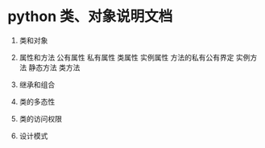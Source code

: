 # python 类、对象说明文档

1. 类和对象

2. 属性和方法
    公有属性
    私有属性
    类属性
    实例属性
    方法的私有公有界定
    实例方法
    静态方法
    类方法

3. 继承和组合

4. 类的多态性

5. 类的访问权限

6. 设计模式


